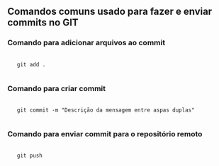 ## Comandos comuns usado para fazer e enviar commits no GIT

### Comando para  adicionar arquivos  ao commit
<pre class="language-php">
  <code class="language-php">
   git add .
  </code>
</pre>

### Comando para  criar commit 
<pre class="language-php">
  <code class="language-php">
   git commit -m "Descrição da mensagem entre aspas duplas"
  </code>
</pre>

### Comando para  enviar commit para o repositório remoto
<pre class="language-php">
  <code class="language-php">
   git push
  </code>
</pre>
